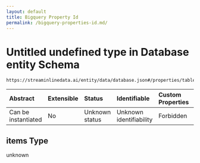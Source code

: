 ```yaml
---
layout: default
title: Bigquery Property Id
permalink: /bigquery-properties-id.md/
---
```

# Untitled undefined type in Database entity Schema

```txt
https://streaminlinedata.ai/entity/data/database.json#/properties/tables/items
```



| Abstract            | Extensible | Status         | Identifiable            | Custom Properties | Additional Properties | Access Restrictions | Defined In                                                         |
| :------------------ | :--------- | :------------- | :---------------------- | :---------------- | :-------------------- | :------------------ | :----------------------------------------------------------------- |
| Can be instantiated | No         | Unknown status | Unknown identifiability | Forbidden         | Allowed               | none                | [database.json*](database.md "open original schema") |

## items Type

unknown
